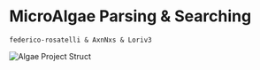 # MicroAlgae Parsing & Searching

`federico-rosatelli & AxnNxs & Loriv3`

![Algae Project Struct](algaeStruct.png "Struct of the Project")